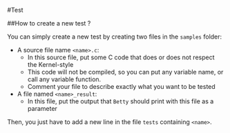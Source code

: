 #Test

##How to create a new test ?

You can simply create a new test by creating two files in the `samples` folder:
* A source file name `<name>.c`:
  * In this source file, put some C code that does or does not respect the Kernel-style
  * This code will not be compiled, so you can put any variable name, or call any variable function.
  * Comment your file to describe exactly what you want to be tested
* A file named `<name>_result`:
  * In this file, put the output that `Betty` should print with this file as a parameter

Then, you just have to add a new line in the file `tests` containing `<name>`.
